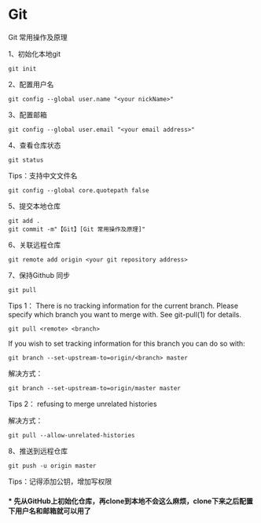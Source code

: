 # Git
Git 常用操作及原理

1、初始化本地git

    git init

2、配置用户名

    git config --global user.name "<your nickName>"

3、配置邮箱

    git config --global user.email "<your email address>"

4、查看仓库状态

    git status

  Tips：支持中文文件名

    git config --global core.quotepath false

5、提交本地仓库

    git add .
    git commit -m"【Git】[Git 常用操作及原理]"

6、关联远程仓库

    git remote add origin <your git repository address>

7、保持Github 同步

    git pull

  Tips 1：
  There is no tracking information for the current branch.
  Please specify which branch you want to merge with.
  See git-pull(1) for details.

    git pull <remote> <branch>

  If you wish to set tracking information for this branch you can do so with:

    git branch --set-upstream-to=origin/<branch> master

  解决方式：

    git branch --set-upstream-to=origin/master master

  Tips 2：
    refusing to merge unrelated histories

  解决方式：

    git pull --allow-unrelated-histories

8、推送到远程仓库

    git push -u origin master

  Tips：记得添加公钥，增加写权限


#### * 先从GitHub上初始化仓库，再clone到本地不会这么麻烦，clone下来之后配置下用户名和邮箱就可以用了
